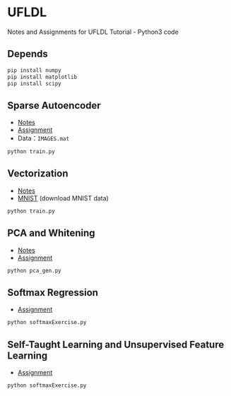 # UFLDL
Notes and Assignments for UFLDL Tutorial - Python3 code

Depends
------------
```bash
pip install numpy
pip install matplotlib
pip install scipy
```

Sparse Autoencoder
------------
* [Notes](http://hertzcat.com/2018/10/20/ufldl-sparse-autoencoder/)
* [Assignment](https://github.com/hertzcat/UFLDL/blob/master/ex1/ex.pdf)
* Data：`IMAGES.mat`

```bash
python train.py
```

Vectorization
------------
* [Notes](http://hertzcat.com/2018/10/26/ufldl-vectorization/)
* [MNIST](http://yann.lecun.com/exdb/mnist/train-images-idx3-ubyte.gz) (download MNIST data)

```bash
python train.py
```

PCA and Whitening
------------
* [Notes](http://hertzcat.com/2018/11/04/ufldl-pca-and-whitening/)
* [Assignment](http://ufldl.stanford.edu/wiki/index.php/Exercise:PCA_and_Whitening)

```bash
python pca_gen.py
```

Softmax Regression
------------
* [Assignment](http://ufldl.stanford.edu/wiki/index.php/Exercise:Softmax_Regression)

```bash
python softmaxExercise.py
```

Self-Taught Learning and Unsupervised Feature Learning
------------
* [Assignment](http://ufldl.stanford.edu/wiki/index.php/Exercise:Self-Taught_Learning)

```bash
python softmaxExercise.py
```